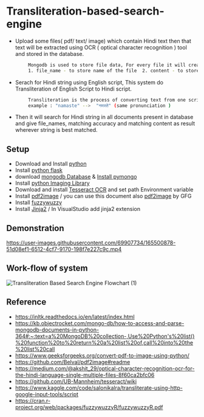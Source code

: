 
# Transliteration-based-search-engine

- Upload some files( pdf/ text/ image) which contain Hindi text then that text will be extracted using OCR ( optical character recognition ) tool and stored in the database.
```bash
        Mongodb is used to store file data, For every file it will create new document with two fields 
        1. file_name - to store name of the file  2. content - to store content of the file
``` 

- Serach for Hindi string using English script, This system do Transliteration of English Script to Hindi script.
```bash
        Transliteration is the process of converting text from one script another script 
        example : "namaste" -->  "नमस्ते" (same pronunciation )
```

- Then it will search for Hindi string in all documents present in database and give file_names, matching accuracy and matching content as result wherever string is best matched. 




## Setup 

- Download and Install [python](https://www.geeksforgeeks.org/download-and-install-python-3-latest-version/)
- Install [python flask](https://pypi.org/project/Flask/)  
- download [mongodb Database](https://www.mongodb.com/try/download/community)  & [Install pymongo](https://pypi.org/project/pymongo/)  
- Install [python Imaging Library](https://pypi.org/project/Pillow/)  
- Download and install  [Tesseract OCR](https://medium.com/@akshit_29/optical-character-recognition-ocr-for-the-hindi-language-single-multiple-files-8f60ca2bfc06) and set path Environment variable
- Install [pdf2image](https://pypi.org/project/pdf2image/) / you can use this document also [pdf2image](https://www.geeksforgeeks.org/convert-pdf-to-image-using-python/) by  GFG
- Install [fuzzywuzzy](https://pypi.org/project/fuzzywuzzy/)
- Install [Jinja2](https://pypi.org/project/Jinja2/) / In VisualStudio add jinja2 extension 


## Demonstration 

https://user-images.githubusercontent.com/69907734/165500878-51d08ef1-6512-4cf7-9170-198f7e227c9c.mp4


## Work-flow of system

![Transliteration Based Search Engine Flowchart (1)](https://user-images.githubusercontent.com/69907734/165507103-64162c94-9825-40b2-8f16-c0cb8e4eed7e.jpg)


## Reference

- https://inltk.readthedocs.io/en/latest/index.html
- https://kb.objectrocket.com/mongo-db/how-to-access-and-parse-mongodb-documents-in-python-364#:~:text=a%20MongoDB%20collection-,Use%20Python's%20list()%20function%20to%20return%20a%20list%20of,call%20into%20the%20list%20call
- https://www.geeksforgeeks.org/convert-pdf-to-image-using-python/ 
- https://github.com/Belval/pdf2image#readme
- https://medium.com/@akshit_29/optical-character-recognition-ocr-for-the-hindi-language-single-multiple-files-8f60ca2bfc06
- https://github.com/UB-Mannheim/tesseract/wiki
- https://www.kaggle.com/code/salonikalra/transliterate-using-http-google-input-tools/script
- https://cran.r-project.org/web/packages/fuzzywuzzyR/fuzzywuzzyR.pdf

